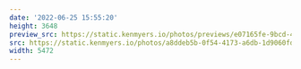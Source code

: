 ```yaml
---
date: '2022-06-25 15:55:20'
height: 3648
preview_src: https://static.kenmyers.io/photos/previews/e07165fe-9bcd-4d63-aa75-0e978f6d97ee.webp
src: https://static.kenmyers.io/photos/a8ddeb5b-0f54-4173-a6db-1d9060fdf38d.JPG
width: 5472
---
```

